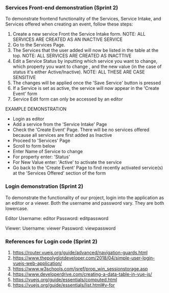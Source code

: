 ### Services Front-end demonstration (Sprint 2)
To demonstrate frontend functionality of the Services, Service Intake, and Services offered when creating an event, follow these steps:

1. Create a new service Front the Service Intake form. NOTE: ALL SERVICES ARE CREATED AS AN INACTIVE SERVICE
2. Go to the Services Page.
3. The Services that the user added will now be listed in the table at the top. NOTE: ALL SERVICES ARE CREATED AS INACTTIVE
4. Edit a Service Status by inputting which service you want to change, which property you want to change , and the new value (in the case of status it's either Active/Inactive). NOTE: ALL THESE ARE CASE SENSITIVE
5. The changes will be applied once the 'Save Service' button is pressed
6. If a Service is set as active, the service will now appear in the 'Create Event' form
7. Service Edit form can only be accessed by an editor

EXAMPLE DEMONSTRATION
- Login as editor
- Add a service from the 'Service Intake' Page
- Check the 'Create Event' Page. There will be no services offered because all services are first added as Inactive
- Proceed to 'Services' Page
- Scroll to form below
- Enter Name of Service to change
- For property enter: 'Status'
- For New Value enter: 'Active' to activate the service
- Go back to the 'Create Event' Page to find recently activated service(s) at the 'Services Offered' section of the form




### Login demonstration (Sprint 2)
To demonstrate the functionality of our project, login into the application as an editor or a viewer. Both the username and password vary. They are both lowercase.

Editor
Username: editor 
Password: editpassword

Viewer:
Username: viewer
Password: viewpassword

### References for Login code (Sprint 2)
1. https://router.vuejs.org/guide/advanced/navigation-guards.html
2. https://www.thepolyglotdeveloper.com/2018/04/simple-user-login-vuejs-web-application/
3. https://www.w3schools.com/jsref/prop_win_sessionstorage.asp
4. https://www.developerdrive.com/creating-a-data-table-in-vue-js/
5. https://vuejs.org/guide/essentials/computed.html
6. https://vuejs.org/guide/essentials/list.html#v-for
